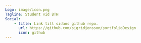 ```yaml
---
Logo: image/icon.png
Tagline: Student vid BTH
Social:
    - title: Link till sidans github repo.
      url: https://github.com/sigridjonsson/portfolioDesign
      icon: github
---
```

